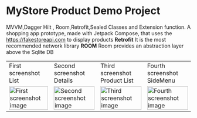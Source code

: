 # MyStore Product Demo Project
MVVM,Dagger Hilt , Room,Retrofit,Sealed Classes and Extension function.
A shopping app prototype, made with Jetpack Compose, that uses the https://fakestoreapi.com to display products
**Retrofit**
It is the most recommended network library
**ROOM**
Room provides an abstraction layer above the Sqlite DB
<table>
  <tr>
    <td>First screenshot List </td>
     <td>Second screenshot Details</td>
    <td>Third screenshot Product List</td>
    <td>Fourth screenshot SideMenu</td>
  </tr>
  <tr>
    <td valign="top"><img src="/screenshots/App_Product_Category.png" alt="First screenshot image" width="100%" height="auto" title="First screenshot image"/></td>
    <td valign="top"><img src="/screenshots/App_ProductDetail.png" alt="Second screenshot image" width="100%" height="auto" title="Second screenshot image"/></td>
    <td valign="top"><img src="/screenshots/App_ProductList.png" alt="Third screenshot image" width="100%" height="auto" title="Third screenshot image"/></td>
    <td valign="top"><img src="/screenshots/App_SideMenu1.png" alt="Fourth screenshot image" width="100%" height="auto" title="Fourth screenshot image"/></td>
  </tr>
 </table>
